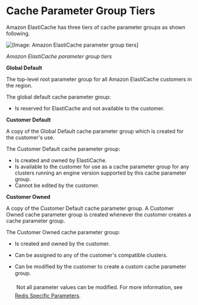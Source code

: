 # Cache Parameter Group Tiers<a name="ParameterGroups.Tiers"></a>

Amazon ElastiCache has three tiers of cache parameter groups as shown following\.

![\[Image: Amazon ElastiCache parameter group tiers\]](http://docs.aws.amazon.com/AmazonElastiCache/latest/red-ug/images/ElastiCache-ParameterGroups-Tiers.png)

*Amazon ElastiCache parameter group tiers*

**Global Default**

The top\-level root parameter group for all Amazon ElastiCache customers in the region\.

The global default cache parameter group:
+ Is reserved for ElastiCache and not available to the customer\.

**Customer Default**

A copy of the Global Default cache parameter group which is created for the customer's use\.

The Customer Default cache parameter group:
+ Is created and owned by ElastiCache\.
+ Is available to the customer for use as a cache parameter group for any clusters running an engine version supported by this cache parameter group\.
+ Cannot be edited by the customer\.

**Customer Owned**

A copy of the Customer Default cache parameter group\. A Customer Owned cache parameter group is created whenever the customer creates a cache parameter group\.

The Customer Owned cache parameter group:
+ Is created and owned by the customer\.
+ Can be assigned to any of the customer's compatible clusters\.
+ Can be modified by the customer to create a custom cache parameter group\. 

   Not all parameter values can be modified\. For more information, see [Redis Specific Parameters](ParameterGroups.Redis.md)\.
